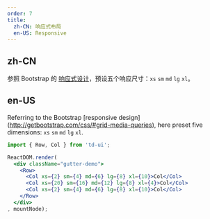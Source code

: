 ```yaml
---
order: 7
title:
  zh-CN: 响应式布局
  en-US: Responsive
---
```


## zh-CN

参照 Bootstrap 的 [响应式设计](http://getbootstrap.com/css/#grid-media-queries)，预设五个响应尺寸：`xs` `sm` `md` `lg` `xl`。

## en-US

Referring to the Bootstrap [responsive design] (http://getbootstrap.com/css/#grid-media-queries), here preset five dimensions: `xs` `sm` `md` `lg` `xl`.

````jsx
import { Row, Col } from 'td-ui';

ReactDOM.render(
  <div className="gutter-demo">
    <Row>
      <Col xs={2} sm={4} md={6} lg={8} xl={10}>Col</Col>
      <Col xs={20} sm={16} md={12} lg={8} xl={4}>Col</Col>
      <Col xs={2} sm={4} md={6} lg={8} xl={10}>Col</Col>
    </Row>
  </div>
, mountNode);
````

